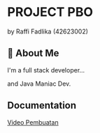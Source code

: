 # PROJECT PBO
by Raffi Fadlika (42623002)


## 🚀 About Me
I'm a full stack developer...

and Java Maniac Dev.
## Documentation

[Video Pembuatan](https://linktodocumentation)
